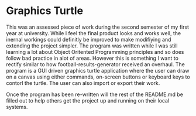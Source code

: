 # Graphics Turtle

This was an assessed piece of work during the second semester of my first year at university. While I feel the final product looks and works well, the inernal workings could definitly be improved to make modifiying and extending the project simpler. The program was written while I was still learning a lot about Object Oritented Programming principles and so does follow bad practice in alot of areas. However this is something I want to rectify similar to how football-results-generator received an overhaul. The program is a GUI driven graphics turtle application where the user can draw on a canvas using either commands, on-screen buttons or keyboard keys to contorl the turtle. The user can also import or export their work.

Once the program has been re-written will the rest of the README.md be filled out to help others get the project up and running on their local systems.
